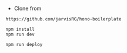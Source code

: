 * Clone from
```
https://github.com/jarvisRG/hono-boilerplate
```

```
npm install
npm run dev
```

```
npm run deploy
```
